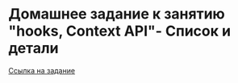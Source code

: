 # Домашнее задание к занятию "hooks, Context API"- Список и детали

[Ссылка на задание](https://github.com/netology-code/ra16-homeworks/tree/ra-51/hooks-context/use-effect)
